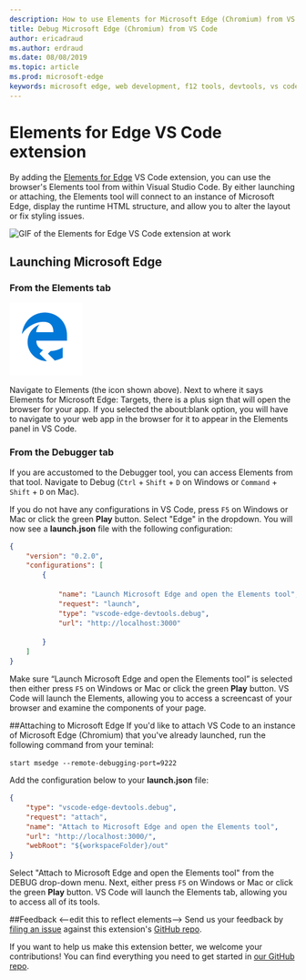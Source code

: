 ```yaml
---
description: How to use Elements for Microsoft Edge (Chromium) from VS Code
title: Debug Microsoft Edge (Chromium) from VS Code
author: ericadraud
ms.author: erdraud
ms.date: 08/08/2019
ms.topic: article
ms.prod: microsoft-edge
keywords: microsoft edge, web development, f12 tools, devtools, vs code, visual studio code, elements
---
```


# Elements for Edge VS Code extension

By adding the [Elements for Edge](https://marketplace.visualstudio.com/items?itemName=ms-edgedevtools.vscode-edge-devtools) VS Code extension, you can use the browser's Elements tool from within Visual Studio Code. By either launching or attaching, the Elements tool will connect to an instance of Microsoft Edge, display the runtime HTML structure, and allow you to alter the layout or fix styling issues.

![GIF of the Elements for Edge VS Code extension at work](./media/elements-for-edge.gif)

## Launching Microsoft Edge

### From the Elements tab

![Elements for Edge tab](./media/elements-for-edge-logo.jpg) 

Navigate to Elements (the icon shown above). Next to where it says Elements for Microsoft Edge: Targets, there is a plus sign that will open the browser for your app. If you selected the about:blank option, you will have to navigate to your web app in the browser for it to appear in the Elements panel in VS Code.

### From the Debugger tab

If you are accustomed to the Debugger tool, you can access Elements from that tool. Navigate to Debug (`Ctrl` + `Shift` + `D` on Windows or `Command` + `Shift` + `D` on Mac). 

If you do not have any configurations in VS Code, press `F5` on Windows or Mac or click the green **Play** button. Select "Edge" in the dropdown. You will now see a **launch.json** file with the following configuration:

```json
{
    "version": "0.2.0",
    "configurations": [
        {
            
            "name": "Launch Microsoft Edge and open the Elements tool",
            "request": "launch",
            "type": "vscode-edge-devtools.debug",
            "url": "http://localhost:3000"
        
        }
    ]
}
```

Make sure “Launch Microsoft Edge and open the Elements tool” is selected then either press `F5` on Windows or Mac or click the green **Play** button. VS Code will launch the Elements, allowing you to access a screencast of your browser and examine the components of your page.

##Attaching to Microsoft Edge
If you'd like to attach VS Code to an instance of Microsoft Edge (Chromium) that you've already launched, run the following command from your teminal:

`start msedge --remote-debugging-port=9222`

Add the configuration below to your **launch.json** file:

```json
{
    "type": "vscode-edge-devtools.debug",
    "request": "attach",
    "name": "Attach to Microsoft Edge and open the Elements tool",
    "url": "http://localhost:3000/",
    "webRoot": "${workspaceFolder}/out"
}
```

Select "Attach to Microsoft Edge and open the Elements tool" from the DEBUG drop-down menu. Next, either press `F5` on Windows or Mac or click the green **Play** button. VS Code will launch the Elements tab, allowing you to access all of its tools.

##Feedback
<--edit this to reflect elements-->
Send us your feedback by [filing an issue](https://github.com/microsoft/vscode-edge-devtools/issues/new) against this extension's [GitHub repo](https://github.com/microsoft/vscode-edge-devtools). 

If you want to help us make this extension better, we welcome your contributions! You can find everything you need to get started in [our GitHub repo](https://github.com/microsoft/vscode-edge-devtools).
